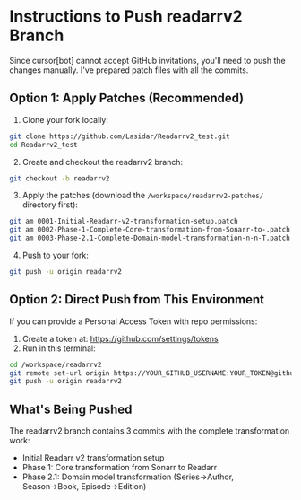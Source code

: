 # Instructions to Push readarrv2 Branch

Since cursor[bot] cannot accept GitHub invitations, you'll need to push the changes manually. I've prepared patch files with all the commits.

## Option 1: Apply Patches (Recommended)

1. Clone your fork locally:
```bash
git clone https://github.com/Lasidar/Readarrv2_test.git
cd Readarrv2_test
```

2. Create and checkout the readarrv2 branch:
```bash
git checkout -b readarrv2
```

3. Apply the patches (download the `/workspace/readarrv2-patches/` directory first):
```bash
git am 0001-Initial-Readarr-v2-transformation-setup.patch
git am 0002-Phase-1-Complete-Core-transformation-from-Sonarr-to-.patch
git am 0003-Phase-2.1-Complete-Domain-model-transformation-n-n-T.patch
```

4. Push to your fork:
```bash
git push -u origin readarrv2
```

## Option 2: Direct Push from This Environment

If you can provide a Personal Access Token with repo permissions:

1. Create a token at: https://github.com/settings/tokens
2. Run in this terminal:
```bash
cd /workspace/readarrv2
git remote set-url origin https://YOUR_GITHUB_USERNAME:YOUR_TOKEN@github.com/Lasidar/Readarrv2_test.git
git push -u origin readarrv2
```

## What's Being Pushed

The readarrv2 branch contains 3 commits with the complete transformation work:
- Initial Readarr v2 transformation setup
- Phase 1: Core transformation from Sonarr to Readarr  
- Phase 2.1: Domain model transformation (Series→Author, Season→Book, Episode→Edition)